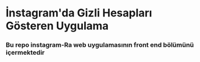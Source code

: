 # İnstagram'da Gizli Hesapları Gösteren Uygulama

### Bu repo instagram-Ra web uygulamasının front end bölümünü içermektedir
